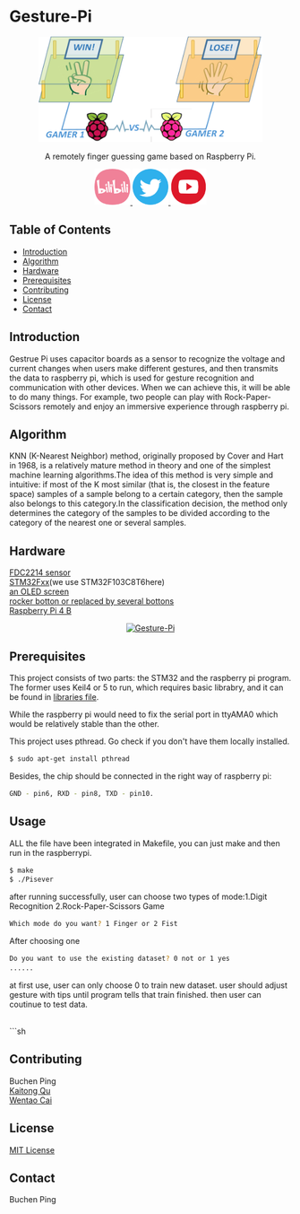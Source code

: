 # Gesture-Pi
<p align="center">
  <a href="https://github.com/gesture-Pi/Gesture-recognition-sysytem">
    <img src="Images/figure1.png" alt="Gesture-Pi"width="400" height="188">
  </a>
<br />
 <p align="center">
    A remotely finger guessing game based on Raspberry Pi. 
    <br />
</div>
<p align="center">
  <a href="https://www.bilibili.com/video/BV1sA411V7Yw/">
    <img src="Images/Bilibili.png" alt="Bilibili"  width="64" height="64">
  </a>
  <a href="https://twitter.com/Caiwentao12345">
    <img src="Images/twitter hover_pc.png" alt="Twitter"  width="64" height="64">
  </a>
  <a href="https://www.youtube.com/watch?v=zLDupBEazR8">
    <img src="Images/youtube.png" alt="youtube"  width="64" height="64">
  </a>
  


## Table of Contents
- [Introduction]( #Introduction)
- [Algorithm](#Algorithm)
- [Hardware](#Hardware)
- [Prerequisites](#Prerequisites)
- [Contributing](#contributing)
- [License](#license)
- [Contact](#Contact)


## Introduction

Gestrue Pi uses capacitor boards as a sensor to recognize the voltage and current changes when users make different gestures, and then transmits the data to raspberry pi, which is used for gesture recognition and communication with other devices.
When we can achieve this, it will be able to do many things. For example, two people can play with Rock-Paper-Scissors remotely and enjoy an immersive experience through raspberry pi.

## Algorithm

KNN (K-Nearest Neighbor) method, originally proposed by Cover and Hart in 1968, is a relatively mature method in theory and one of the simplest machine learning algorithms.The idea of this method is very simple and intuitive: if most of the K most similar (that is, the closest in the feature space) samples of a sample belong to a certain category, then the sample also belongs to this category.In the classification decision, the method only determines the category of the samples to be divided according to the category of the nearest one or several samples.

## Hardware

[FDC2214 sensor](document/FDC2214)
<br />
[STM32Fxx](https://uk.rs-online.com/web/p/microcontrollers/0402279/?gclid=EAIaIQobChMIpM_4j7mK8AIVTLTtCh0UZAAxEAAYASAAEgLis_D_BwE&gclsrc=aw.ds)(we use STM32F103C8T6here)
<br />
[an OLED screen](https://item.taobao.com/item.htm?id=565268851518&ali_refid=a3_430673_1006:1151926661:N:WFoiFXIH007ZiutAq%2B3BZQ%3D%3D:1932cfb731eaea0fd428272e019ed1c0&ali_trackid=1_1932cfb731eaea0fd428272e019ed1c0&spm=a2e0b.20350158.31919782.6)
<br />
[rocker botton or replaced by several bottons](https://detail.tmall.com/item.htm?id=620908458252&ali_refid=a3_430673_1006:1123793357:N:6OPPrB0+uX2elEPTt8Nlog==:b6f869ff14e6c9779e455577b3e83b6a&ali_trackid=1_b6f869ff14e6c9779e455577b3e83b6a&spm=a2e0b.20350158.31919782.2)
<br />
[Raspberry Pi 4 B](https://www.amazon.co.uk/gp/product/B07WKKS471/ref=ppx_yo_dt_b_asin_title_o01_s00?ie=UTF8&psc=1)
<br />
<p align="center">
  <a href="https://github.com/gesture-Pi/Gesture-recognition-sysytem">
    <img src="Images/picture.jpg" alt="Gesture-Pi"  width="300" height="400">
  </a>

## Prerequisites

This project consists of two parts: the STM32 and the raspberry pi program. The former uses Keil4 or 5 to run, which requires basic librabry, and it can be found in [libraries file](modules/Gesture-STM32/Libraries/Keil.STM32F1xx_DFP.2.0.0.pack).  

While the raspberry pi would need to fix the serial port in ttyAMA0 which would be relatively stable than the other.

This project uses pthread. Go check if you don't have them locally installed.

```sh
$ sudo apt-get install pthread
```

Besides, the chip should be connected in the right way of raspberry pi:
```sh
GND - pin6, RXD - pin8, TXD - pin10.
```

## Usage


ALL the file have been integrated in Makefile, you can just make and then run in the raspberrypi.

```sh
$ make
$ ./Pisever
```
after running successfully, user can choose two types of mode:1.Digit Recognition 2.Rock-Paper-Scissors Game
<br />
```sh
Which mode do you want? 1 Finger or 2 Fist
```
After choosing one
<br />
```sh
Do you want to use the existing dataset? 0 not or 1 yes
......
```
at first use, user can only choose 0 to train new dataset. user should adjust gesture with tips until program tells that train finished. then user can coutinue to test data.

<br />
```sh

## Contributing

Buchen Ping
<br />
[Kaitong Qu](https://github.com/qukaitong)
<br />
[Wentao Cai](https://github.com/caiwentao123)

## License
[MIT License](LICENSE)

## Contact
Buchen Ping
